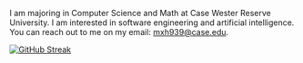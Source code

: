 I am majoring in Computer Science and Math at Case Wester Reserve University. I am interested in software engineering and artificial intelligence. You can reach out to me on my email: mxh939@case.edu. 

[![GitHub Streak](https://github-readme-streak-stats.herokuapp.com?user=mariam-hassan2)](https://git.io/streak-stats)
